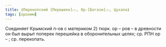 ```yaml
---
title: ⦗Перекопский [Перешеек]⒯, Ор-[Богази]⒯, Цухала⦘
tags: [ороним]
---
```


Соединяет Крымский п-ов с материком 2) тюрк. ор – ров – в древности он был вырыт
поперек перешейка в оборонительных целях; ср. РПН ор – ; ср. перекопать.
